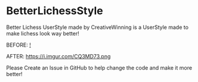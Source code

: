 # BetterLichessStyle
Better Lichess UserStyle made by CreativeWinning is a UserStyle made to make lichess look way better!

BEFORE:
[!](https://i.imgur.com/6AplKnA.png)


AFTER:
https://i.imgur.com/CQ3MD73.png

Please Create an Issue in GitHub to help change the code and make it more better!
